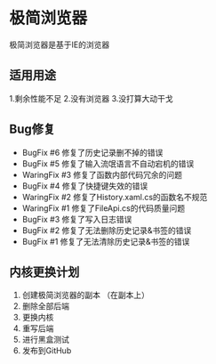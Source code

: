 # 极简浏览器
极简浏览器是基于IE的浏览器

## 适用用途

1.剩余性能不足
2.没有浏览器
3.没打算大动干戈

## Bug修复
+ BugFix #6 修复了历史记录删不掉的错误
+ BugFix #5 修复了输入流氓语言不自动宕机的错误
+ WaringFix #3 修复了函数内部代码冗余的问题
+ BugFix #4 修复了快捷键失效的错误
+ WaringFix #2 修复了History.xaml.cs的函数名不规范
+ WaringFix #1 修复了FileApi.cs的代码质量问题
+ BugFix #3 修复了写入日志错误
+ BugFix #2 修复了无法删除历史记录&书签的错误
+ BugFix #1 修复了无法清除历史记录&书签的错误

## 内核更换计划

1. 创建极简浏览器的副本
（在副本上）
2. 删除全部后端
3. 更换内核
4. 重写后端
8. 进行黑盒测试
9. 发布到GitHub